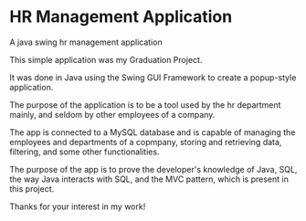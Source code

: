 # HR Management Application
A java swing hr management application

This simple application was my Graduation Project. 

It was done in Java using the Swing GUI Framework to create a popup-style application.

The purpose of the application is to be a tool used by the hr department mainly, and seldom by other employees of a company.

The app is connected to a MySQL database and is capable of managing the employees and departments of a copmpany, storing and retrieving data, filtering, and some other functionalities.

The purpose of the app is to prove the developer's knowledge of Java, SQL, the way Java interacts with SQL, and the MVC pattern, which is present in this project.

Thanks for your interest in my work!
